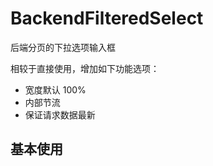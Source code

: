# BackendFilteredSelect

后端分页的下拉选项输入框

相较于直接使用，增加如下功能选项：

- 宽度默认 100%
- 内部节流
- 保证请求数据最新

## 基本使用

<code src="./demos/basic" />
